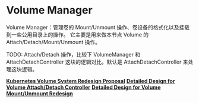 
# Volume Manager
Volume Manager：管理卷的 Mount/Unmount 操作、卷设备的格式化以及挂载到一些公用目录上的操作。
它主要是用来做本节点 Volume 的 Attach/Detach/Mount/Unmount 操作。

TODO: Attach/Detach 操作，比较下 VolumeManager 和 AttachDetachController 这块的逻辑对比。默认是 AttachDetachController 来处理这块逻辑。

**[Kubernetes Volume System Redesign Proposal](https://github.com/kubernetes/kubernetes/issues/18333)**
**[Detailed Design for Volume Attach/Detach Controller](https://github.com/kubernetes/kubernetes/issues/20262)**
**[Detailed Design for Volume Mount/Unmount Redesign](https://github.com/kubernetes/kubernetes/issues/21931)**
